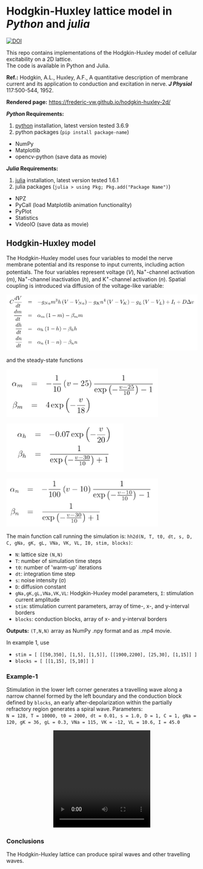 # Hodgkin-Huxley lattice model in *Python* and *julia*

[![DOI](https://zenodo.org/badge/368698964.svg)](https://zenodo.org/badge/latestdoi/368698964)

This repo contains implementations of the Hodgkin-Huxley model of cellular excitability on a 2D lattice.  
The code is available in Python and Julia.  

**Ref.:** Hodgkin, A.L., Huxley, A.F., A quantitative description of membrane current and its application to conduction and excitation in nerve. __*J Physiol*__ 117:500-544, 1952.

**Rendered page:** https://frederic-vw.github.io/hodgkin-huxley-2d/

**_Python_ Requirements:**
1. [python](https://www.python.org/) installation, latest version tested 3.6.9
2. python packages (`pip install package-name`)
  - NumPy
  - Matplotlib
  - opencv-python (save data as movie)

**_Julia_ Requirements:**
1. [julia](https://julialang.org/) installation, latest version tested 1.6.1
2. julia packages (`julia > using Pkg; Pkg.add("Package Name")`)
  - NPZ
  - PyCall (load Matplotlib animation functionality)
  - PyPlot
  - Statistics
  - VideoIO (save data as movie)

## Hodgkin-Huxley model

The Hodgkin-Huxley model uses four variables to model the nerve membrane potential and its response to input currents, including action potentials. The four variables represent voltage ($V$), Na<sup>+</sup>-channel activation ($m$), Na<sup>+</sup>-channel inactivation ($h$), and K<sup>+</sup>-channel activation ($n$). 
Spatial coupling is introduced via diffusion of the voltage-like variable:

<p align="left">
<img width="800" src="images/hh_equations_942_277.png">
</p>

and the steady-state functions

<p align="left">
<img width="400" src="images/hh_steadystate_m_400_128.png">
</p>

<p align="left">
<img width="310" src="images/hh_steadystate_h_310_128.png">
</p>

<p align="left">
<img width="400" src="images/hh_steadystate_n_408_128.png">
</p>

<!--
Noise is added via Itô-integration:

<p align="left">
<img width="280" src="images/fhn_sde_368_96_bg.png">
</p>
-->

<!--
$$ 
\frac{dv}{dt} = \frac{1}{c} \left( v - \frac{1}{3}v^3 + w + I_t \right) + D \nabla v \\
\frac{dw}{dt} = c \left( v - a w + b \right) \\
$$
-->

The main function call running the simulation is: `hh2d(N, T, t0, dt, s, D, C, gNa, gK, gL, VNa, VK, VL, I0, stim, blocks)`:  
- `N`: lattice size `(N,N)`
- `T`: number of simulation time steps
- `t0`: number of 'warm-up' iterations
- `dt`: integration time step
- `s`: noise intensity (&sigma;)
- `D`: diffusion constant
- `gNa,gK,gL,VNa,VK,VL`: Hodgkin-Huxley model parameters, `I`: stimulation current amplitude
- `stim`: stimulation current parameters, array of time-, x-, and y-interval borders
- `blocks`: conduction blocks, array of x- and y-interval borders

**Outputs:** `(T,N,N)` array as NumPy .npy format and as .mp4 movie.

In example 1, use
- `stim = [ [[50,350], [1,5], [1,5]], [[1900,2200], [25,30], [1,15]] ]`
- `blocks = [ [[1,15], [5,10]] ]`

### Example-1
Stimulation in the lower left corner generates a travelling wave along a narrow channel formed by the left boundary and the conduction block defined by `blocks`, an early after-depolarization within the partially refractory region generates a spiral wave.
Parameters:  
`N = 128, T = 10000, t0 = 2000, dt = 0.01, s = 1.0, D = 1, C = 1, gNa = 120, gK = 36, gL = 0.3, VNa = 115, VK = -12, VL = 10.6, I = 45.0`

<p align="center">
<video src="videos/hh2d_I_45.00_s_1.00_D_1.00.webm" width="256" height="256" controls preload></video>
</p>

### Conclusions
The Hodgkin-Huxley lattice can produce spiral waves and other travelling waves.
